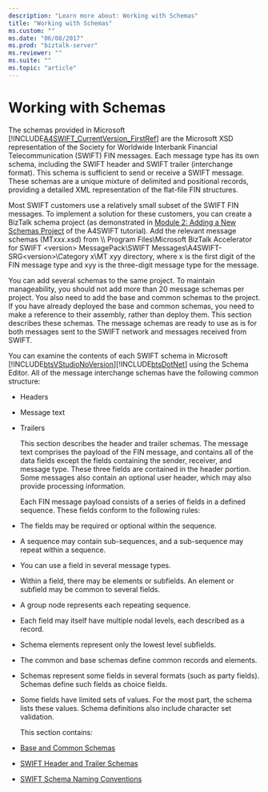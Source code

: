 ```yaml
---
description: "Learn more about: Working with Schemas"
title: "Working with Schemas"
ms.custom: ""
ms.date: "06/08/2017"
ms.prod: "biztalk-server"
ms.reviewer: ""
ms.suite: ""
ms.topic: "article"
---
```

# Working with Schemas
The schemas provided in Microsoft [!INCLUDE[A4SWIFT_CurrentVersion_FirstRef](../../includes/a4swift-currentversion-firstref-md.md)] are the Microsoft XSD representation of the Society for Worldwide Interbank Financial Telecommunication (SWIFT) FIN messages. Each message type has its own schema, including the SWIFT header and SWIFT trailer (interchange format). This schema is sufficient to send or receive a SWIFT message. These schemas are a unique mixture of delimited and positional records, providing a detailed XML representation of the flat-file FIN structures.  

 Most SWIFT customers use a relatively small subset of the SWIFT FIN messages. To implement a solution for these customers, you can create a BizTalk schema project (as demonstrated in [Module 2: Adding a New Schemas Project](../../adapters-and-accelerators/accelerator-swift/module-2-adding-a-new-schemas-project.md) of the A4SWIFT tutorial). Add the relevant message schemas (MT*xxx*.xsd) from \\\ Program Files\Microsoft BizTalk Accelerator for SWIFT \<version\> MessagePack\SWIFT Messages\A4SWIFT-SRG\<version\>\Category x\MT xyy directory, where x is the first digit of the FIN message type and xyy is the three-digit message type for the message.  

 You can add several schemas to the same project. To maintain manageability, you should not add more than 20 message schemas per project. You also need to add the base and common schemas to the project. If you have already deployed the base and common schemas, you need to make a reference to their assembly, rather than deploy them. This section describes these schemas. The message schemas are ready to use as is for both messages sent to the SWIFT network and messages received from SWIFT.  

 You can examine the contents of each SWIFT schema in Microsoft [!INCLUDE[btsVStudioNoVersion](../../includes/btsvstudionoversion-md.md)][!INCLUDE[btsDotNet](../../includes/btsdotnet-md.md)] using the Schema Editor. All of the message interchange schemas have the following common structure:  

- Headers  

- Message text  

- Trailers  

  This section describes the header and trailer schemas. The message text comprises the payload of the FIN message, and contains all of the data fields except the fields containing the sender, receiver, and message type. These three fields are contained in the header portion. Some messages also contain an optional user header, which may also provide processing information.  

  Each FIN message payload consists of a series of fields in a defined sequence. These fields conform to the following rules:  

- The fields may be required or optional within the sequence.  

- A sequence may contain sub-sequences, and a sub-sequence may repeat within a sequence.  

- You can use a field in several message types.  

- Within a field, there may be elements or subfields. An element or subfield may be common to several fields.  

- A group node represents each repeating sequence.  

- Each field may itself have multiple nodal levels, each described as a record.  

- Schema elements represent only the lowest level subfields.  

- The common and base schemas define common records and elements.  

- Schemas represent some fields in several formats (such as party fields). Schemas define such fields as choice fields.  

- Some fields have limited sets of values. For the most part, the schema lists these values. Schema definitions also include character set validation.  

  This section contains:  

- [Base and Common Schemas](../../adapters-and-accelerators/accelerator-swift/base-and-common-schemas.md)  

- [SWIFT Header and Trailer Schemas](../../adapters-and-accelerators/accelerator-swift/swift-header-and-trailer-schemas.md)  

- [SWIFT Schema Naming Conventions](../../adapters-and-accelerators/accelerator-swift/swift-schema-naming-conventions.md)
